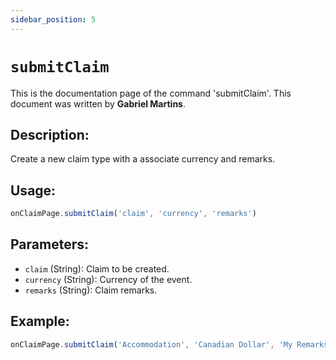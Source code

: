 ```yaml
---
sidebar_position: 5
---
```


# `submitClaim`

This is the documentation page of the command 'submitClaim'. This document was written by **Gabriel Martins**.

## Description:

Create a new claim type with a associate currency and remarks.

## Usage:

```js
onClaimPage.submitClaim('claim', 'currency', 'remarks')
```

## Parameters:

- `claim` (String): Claim to be created.
- `currency` (String): Currency of the event.
- `remarks` (String): Claim remarks.

## Example:

```js
onClaimPage.submitClaim('Accommodation', 'Canadian Dollar', 'My Remarks')
```